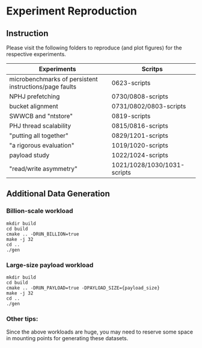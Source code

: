 # Experiment Reproduction

## Instruction
Please visit the following folders to reproduce (and plot figures) for the respective experiments.


Experiments | Scritps
---|---
microbenchmarks of persistent instructions/page faults | 0623-scripts
NPHJ prefetching | 0730/0808-scripts
bucket alignment | 0731/0802/0803-scripts
SWWCB and "ntstore" | 0819-scripts
PHJ thread scalability | 0815/0816-scripts
"putting all together" | 0829/1201-scripts
"a rigorous evaluation" | 1019/1020-scripts
payload study | 1022/1024-scripts
"read/write asymmetry" | 1021/1028/1030/1031-scripts


## Additional Data Generation
### Billion-scale workload
```
mkdir build
cd build
cmake .. -DRUN_BILLION=true
make -j 32
cd ..
./gen
```

### Large-size payload workload
```
mkdir build
cd build
cmake .. -DRUN_PAYLOAD=true -DPAYLOAD_SIZE={payload_size}
make -j 32
cd ..
./gen
```

### Other tips:
Since the above workloads are huge, you may need to reserve some space in mounting points for generating these datasets.
